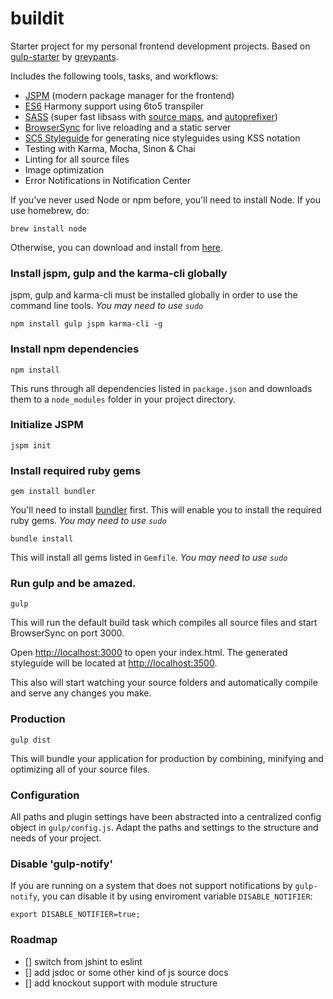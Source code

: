 buildit
============

Starter project for my personal frontend development projects.
Based on [gulp-starter](https://github.com/greypants/gulp-starter/) by [greypants](https://github.com/greypants/).

Includes the following tools, tasks, and workflows:

- [JSPM](https://jspm.io) (modern package manager for the frontend)
- [ES6](http://kangax.github.io/compat-table/es6/) Harmony support using 6to5 transpiler
- [SASS](http://sass-lang.com/) (super fast libsass with [source maps](https://github.com/sindresorhus/gulp-ruby-sass#sourcemap), and [autoprefixer](https://github.com/sindresorhus/gulp-autoprefixer))
- [BrowserSync](http://browsersync.io) for live reloading and a static server
- [SC5 Styleguide](http://styleguide.sc5.io/) for generating nice styleguides using KSS notation
- Testing with Karma, Mocha, Sinon & Chai
- Linting for all source files
- Image optimization
- Error Notifications in Notification Center

If you've never used Node or npm before, you'll need to install Node.
If you use homebrew, do:

```
brew install node
```

Otherwise, you can download and install from [here](http://nodejs.org/download/).

### Install jspm, gulp and the karma-cli globally

jspm, gulp and karma-cli must be installed globally in order to use the command line tools. *You may need to use `sudo`*

```
npm install gulp jspm karma-cli -g
```

### Install npm dependencies

```
npm install
```

This runs through all dependencies listed in `package.json` and downloads them
to a `node_modules` folder in your project directory.

### Initialize JSPM

```
jspm init
```

### Install required ruby gems

```
gem install bundler
```

You'll need to install [bundler](http://bundler.io) first. This will enable you to install the required ruby gems. *You may need to use `sudo`*

```
bundle install
```

This will install all gems listed in `Gemfile`. *You may need to use `sudo`*

### Run gulp and be amazed.

```
gulp
```

This will run the default build task which compiles all source files and start BrowserSync on port 3000.

Open [http://localhost:3000](http://localhost:3000) to open your index.html.
The generated styleguide will be located at [http://localhost:3500](http://localhost:3500).

This also will start watching your source folders and automatically compile and serve any changes you make.

### Production

```
gulp dist
```

This will bundle your application for production by combining, minifying and optimizing all of your source files.

### Configuration

All paths and plugin settings have been abstracted into a centralized config object in `gulp/config.js`. Adapt the paths and settings to the structure and needs of your project.

### Disable 'gulp-notify'

If you are running on a system that does not support notifications by `gulp-notify`, you can disable it by using enviroment variable `DISABLE_NOTIFIER`:

```
export DISABLE_NOTIFIER=true;
```

### Roadmap
- [] switch from jshint to eslint
- [] add jsdoc or some other kind of js source docs
- [] add knockout support with module structure
